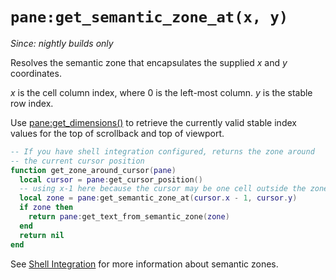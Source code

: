 # `pane:get_semantic_zone_at(x, y)`

*Since: nightly builds only*

Resolves the semantic zone that encapsulates the supplied *x* and *y* coordinates.

*x* is the cell column index, where 0 is the left-most column.
*y* is the stable row index.

Use [pane:get_dimensions()](get_dimensions.md) to
retrieve the currently valid stable index values for the top of scrollback and
top of viewport.

```lua
-- If you have shell integration configured, returns the zone around
-- the current cursor position
function get_zone_around_cursor(pane)
  local cursor = pane:get_cursor_position()
  -- using x-1 here because the cursor may be one cell outside the zone
  local zone = pane:get_semantic_zone_at(cursor.x - 1, cursor.y)
  if zone then
    return pane:get_text_from_semantic_zone(zone)
  end
  return nil
end
```

See [Shell Integration](../../../shell-integration.md) for more information
about semantic zones.

